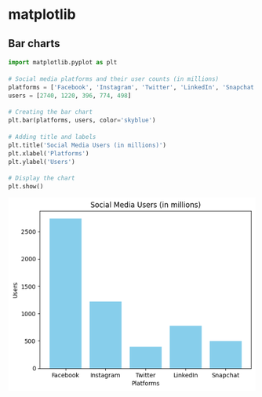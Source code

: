 # matplotlib

## Bar charts
```py title="python" linenums="1"
import matplotlib.pyplot as plt

# Social media platforms and their user counts (in millions)
platforms = ['Facebook', 'Instagram', 'Twitter', 'LinkedIn', 'Snapchat']
users = [2740, 1220, 396, 774, 498]

# Creating the bar chart
plt.bar(platforms, users, color='skyblue')

# Adding title and labels
plt.title('Social Media Users (in millions)')
plt.xlabel('Platforms')
plt.ylabel('Users')

# Display the chart
plt.show()
```

![Example of plt.bar output](../../assets/matplotlib/bar_1.png)